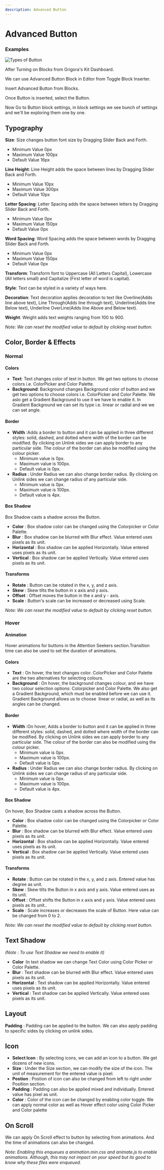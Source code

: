 ```yaml
---
description: Advanced Button
---
```

# Advanced Button

### Examples 

![Types of Button](/img/tutorial/ButtonTypes.webp)


After Turning on Blocks from Grigora's Kit Dashboard.

We can use Advanced Button Block in Editor from Toggle Block Inserter.

Insert Advanced Button from Blocks.

Once Button is inserted, select the Button.

Now Go to Button block settings, in block settings we see bunch of settings and we'll be exploring them one by one.


## Typography

**Size**: Size changes button font size by Dragging Slider Back and Forth.
- Minimum Value  0px 
- Maximum Value  100px 
- Default Value  16px 

**Line Height**: Line Height adds the space between lines by Dragging Slider Back and Forth.
- Minimum Value 10px 
- Maximum Value 300px 
- Default Value 10px 

**Letter Spacing**: Letter Spacing adds the space between letters by Dragging Slider Back and Forth.  
- Minimum Value 0px 
- Maximum Value 150px
- Default Value 0px 

**Word Spacing**: Word Spacing adds the space between words by Dragging Slider Back and Forth.
- Minimum Value 0px 
- Maximum Value 150px
- Default Value 0px 

**Transform**:  Transform font to Uppercase (All Letters Capital), Lowercase (All letters small) and Capitalize (First letter of word is capital).

**Style**: Text can be styled in a variety of ways here.

**Decoration**: Text decoration applies decoration to text like Overline(Adds line above text), Line Through(Adds line through text), Underline(Adds line Below text), Underline OverLine(Adds line Above and Below text).

**Weight**: Weight adds text weights ranging from 100 to 900.

*Note: We can reset the modified value to default by clicking reset button.*

## Color, Border & Effects

### Normal

#### Colors

- **Text**: Text changes color of text in button. We get two options to choose colors i.e. ColorPicker and Color Palette. 
- **Background**: Background changes Background color of button and we get two options to choose colors i.e. ColorPicker and Color Palette. We aslo get a Gradient Background to use it we have to enable it. In Gradient Background we can set its type i.e. linear or radial and we we can set angle.

#### Border 
- **Width** :Adds a border to button and it can be applied in three different styles: solid, dashed, and dotted where width of the border can be modified. By clicking on Unlink sides we can apply border to any particular side. The colour of the border can also be modified using the colour picker.
    - Minimum value is 0px. 
    - Maximum value is 100px.
    - Default value is 0px. 
- **Radius** : Under Radius we can also change border radius. By clicking on Unlink sides we can change radius of any particular side. 
    - Minimum value is 0px. 
    - Maximum value is 100px.
    - Default value is 4px.

#### Box Shadow
Box Shadow casts a shadow across the Button.

- **Color** : Box shadow color can be changed using the Colorpicker or Color Palette.
- **Blur** : Box shadow can be blurred with Blur effect. Value entered uses pixels as its unit.
- **Horizontal** : Box shadow can be applied Horizontally. Value entered uses pixels as its unit.
- **Vertical** : Box shadow can be applied  Vertically. Value entered uses pixels as its unit.
    
#### Transforms

- **Rotate** : Button can be rotated in the x, y, and z axis.
- **Skew** : Skew tilts the button in x axis and y axis.
- **Offset** : Offset moves the button in the x and y - axis.
- **Scale** : Button's scale can be increased or decreased using Scale.

*Note: We can reset the modified value to default by clicking reset button.*

### Hover

#### Animation
Hover animations for buttons in the Attention Seekers section.Transition time can also be used to set the duration of animations.

#### Colors

- **Text** : On hover, the text changes color. ColorPicker and Color Palette are the two alternatives for selecting colours.
- **Background** : On hover, the background changes colour, and we have two colour selection options: Colorpicker and Color Palette. We also get a Gradient Background, which must be enabled before we can use it. Gradient Background allows us to choose  linear or radial, as well as its angles can be changed.


#### Border
- **Width** :On hover, Adds a border to button and it can be applied in three different styles: solid, dashed, and dotted where width of the border can be modified. By clicking on Unlink sides we can apply border to any particular side. The colour of the border can also be modified using the colour picker.
    - Minimum value is 0px. 
    - Maximum value is 100px.
    - Default value is 0px. 
- **Radius** : Under Radius we can also change border radius. By clicking on Unlink sides we can change radius of any particular side. 
    - Minimum value is 0px. 
    - Maximum value is 100px.
    - Default value is 4px.

#### Box Shadow
On hover, Box Shadow casts a shadow across the Button.

- **Color** : Box shadow color can be changed using the Colorpicker or Color Palette.
- **Blur** : Box shadow can be blurred with Blur effect. Value entered uses pixels as its unit.
- **Horizontal** : Box shadow can be applied Horizontally. Value entered uses pixels as its unit.
- **Vertical** : Box shadow can be applied  Vertically. Value entered uses pixels as its unit.
    
#### Transforms 

- **Rotate** : Button can be rotated in the x, y, and z axis. Entered value has degree as unit.
- **Skew** : Skew tilts the Button in x axis and y axis. Value entered uses  as its unit.
- **Offset** : Offset shifts the Button in x axis and y axis. Value entered uses pixels as its unit..
- **Scale** : Scale increases or decreases the scale of Button. Here value can be changed from 0 to 2.

*Note: We can reset the modified value to default by clicking reset button.*

## Text Shadow
*(Note : To use Text Shadow we need to enable it)*

- **Color** :In text shadow we can change Text Color using Color Picker or Color Palette.
- **Blur** : Text shadow can be blurred with Blur effect. Value entered uses pixels as its unit.
- **Horizontal** : Text shadow can be applied Horizontally. Value entered uses pixels as its unit.
- **Vertical** : Text shadow can be applied Vertically. Value entered uses pixels as its unit.

## Layout

**Padding** : Padding can be applied to the button. We can also apply padding to specific sides by clicking on unlink sides.
    
## Icon 

- **Select Icon** : By selecting icons, we can add an icon to a button. We get dozens of new icons.
- **Size** : Under the Size section, we can modify the size of the icon. The unit of measurement for the entered value is pixel.
- **Postion** : Postion of icon can also be changed from left to right under Position section.
- **Padding** : Padding can also be applied mixed and individually. Entered value has pixel as unit. 
- **Color** : Color of the icon can be changed by enabling color toggle. We can apply normal color as well as Hover effect color using Color Picker and Color palette 

## On Scroll

We can apply On Scroll effect to button by selecting from animations. And the time of animations can also be changed.

*Note: Enabling this enqueues a animation.min.css and animate.js to enable animations. Although, this may not impact on your speed but its good to know why these files were enqueued.*